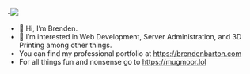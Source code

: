 -![](https://komarev.com/ghpvc/?username=mugmoor&color=green&style=for-the-badge)
- 👋 Hi, I’m Brenden.
- 👀 I’m interested in Web Development, Server Administration, and 3D Printing among other things.
- You can find my professional portfolio at https://brendenbarton.com
- For all things fun and nonsense go to https://mugmoor.lol

